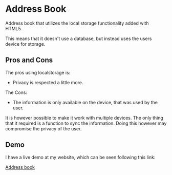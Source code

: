 # Address Book
Address book that utilizes the local storage functionality added with HTML5.

This means that it doesn't use a database, but instead uses the users device for storage.

## Pros and Cons

The pros using localstorage is:
- Privacy is respected a little more.

The Cons:
- The information is only available on the device, that was used by the user.

It is however possible to make it work with multiple devices. The only thing that it required is a function to sync the information. Doing this however may compromise the privacy of the user.

## Demo
I have a live demo at my website, which can be seen following this link:

[Address book](http://lab.darkrune.dk/adressbook/)
